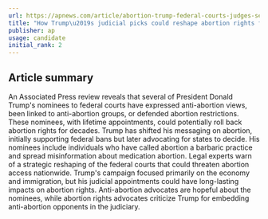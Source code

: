 ```yaml
---
url: https://apnews.com/article/abortion-trump-federal-courts-judges-senate-6f435d40ea7c878f123a86eb9cb4d6f9
title: "How Trump\u2019s judicial picks could reshape abortion rights for decades"
publisher: ap
usage: candidate
initial_rank: 2
---
```

## Article summary
An Associated Press review reveals that several of President Donald Trump's nominees to federal courts have expressed anti-abortion views, been linked to anti-abortion groups, or defended abortion restrictions. These nominees, with lifetime appointments, could potentially roll back abortion rights for decades. Trump has shifted his messaging on abortion, initially supporting federal bans but later advocating for states to decide. His nominees include individuals who have called abortion a barbaric practice and spread misinformation about medication abortion. Legal experts warn of a strategic reshaping of the federal courts that could threaten abortion access nationwide. Trump's campaign focused primarily on the economy and immigration, but his judicial appointments could have long-lasting impacts on abortion rights. Anti-abortion advocates are hopeful about the nominees, while abortion rights advocates criticize Trump for embedding anti-abortion opponents in the judiciary.
